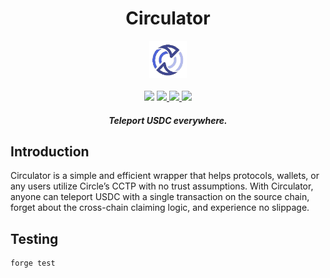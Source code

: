 <div align="center">
  <h1 > Circulator </h1>
  
  <img height=60 src="img/logo.png"/>
  <br/>
  <br/>
  <a href="https://github.com/foundry-rs/foundry"><img src="https://img.shields.io/static/v1?label=foundry-rs&message=foundry&color=blue&logo=github"/></a>
  <a href=https://github.com/CirculatorLab/contracts/actions/workflows/Slither.yml""><img src="https://github.com/antoncoding/grappa/actions/workflows/Slither.yml/badge.svg?branch=main" > </a>
  <a href=https://github.com/CirculatorLab/contracts/actions/workflows/CI.yml""><img src="https://github.com/CirculatorLab/contracts/actions/workflows/CI.yml/badge.svg?branch=main"> </a>

  <a href="https://codecov.io/gh/CirculatorLab/contracts" >
<img src="https://codecov.io/gh/CirculatorLab/contracts/branch/main/graph/badge.svg?token=YA9M02PUP6"/>
</a>
  <h5 align="center"> Teleport USDC everywhere.</h5>
  
</div>

## Introduction
Circulator is a simple and efficient wrapper that helps protocols, wallets, or any users utilize Circle’s CCTP with no trust assumptions. With Circulator, anyone can teleport USDC with a single transaction on the source chain, forget about the cross-chain claiming logic, and experience no slippage.


## Testing

```
forge test
```
